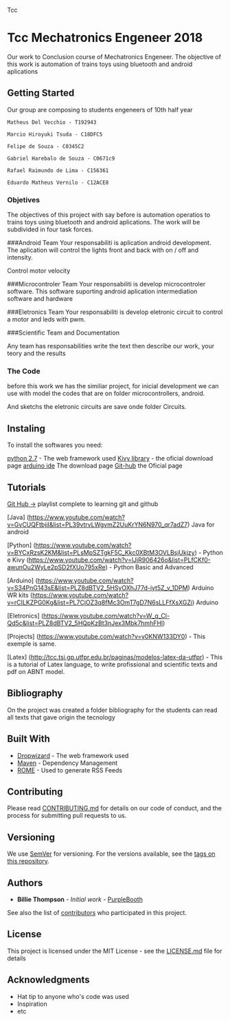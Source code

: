 Tcc
# Tcc Mechatronics Engeneer 2018

Our work to Conclusion course of Mechatronics Engeneer. The objective of this work is automation of trains toys using bluetooth and android aplications

## Getting Started

Our group are composing to students engeneers of 10th half year

```
Matheus Del Vecchio - T192943
```
```
Marcio Hiroyuki Tsuda - C18DFC5
```
```
Felipe de Souza - C0345C2
```
```
Gabriel Harebalo de Souza - C0671c9
```
```
Rafael Raimundo de Lima - C156361
```
```
Eduardo Matheus Vernilo - C12ACE8
```

### Objetives

The objectives of this project with say before is automation operatios to trains toys using bluetooth and android aplications. The work will be subdivided in four task forces.

###Android Team 
Your responsabiliti is aplication android development. The aplication will control the lights front and back with on / off and intensity.

Control motor velocity


###Microcontroler Team
Your responsabiliti is develop microcontroler software. This software suporting android aplication intermediation software and hardware

###Eletronics Team 
Your responsabiliti is develop eletronic circuit to control a motor and leds with pwm.

###Scientific Team and Documentation

Any team has responsabilities write the text then describe our work, your teory and the results


### The Code

before this work we has the similiar project, for inicial development we can use with model the codes that are on folder microcontrollers, android.

And sketchs the eletronic circuits are save onde folder Circuits.


## Instaling

To install the softwares you need: 

[python 2.7](https://www.python.org/downloads/) - The web framework used
[Kivy library](https://kivy.org/#download) - the oficial download page
[arduino ide](https://www.arduino.cc/en/Main/Software) The download page
[Git-hub](https://git-scm.com/) the Oficial page

## Tutorials

[Git Hub ->](https://www.youtube.com/watch?v=f60coDuMX4s&list=PL_J0pcBTAsJ4dtHza_UvebrK1yNX7HNx0)
 playlist complete to learning git and github

[Java]
(https://www.youtube.com/watch?v=GvCUQFtbjiI&list=PL39vtrvLWgvmZ2UuKrYN6N970_qr7adZ7) Java for android

[Python]
(https://www.youtube.com/watch?v=BYCxRzsK2KM&list=PLsMpSZTgkF5C_Kkc0XBtM3OVLBsjUkjzy) - Python e Kivy
(https://www.youtube.com/watch?v=lJjR906426o&list=PLfCKf0-awunOu2WyLe2pSD2fXUo795xRe) - Python Basic and Advanced

[Arduino]
(https://www.youtube.com/watch?v=S34PnG143sE&list=PLZ8dBTV2_5HSyOXhJ77d-iyt5Z_v_1DPM) Arduino WR kits
(https://www.youtube.com/watch?v=rCILKZPG0Kg&list=PL7CjOZ3q8fMc3OmT7gD7N6sLLFfXsXGZi) Arduino

[Eletronics]
(https://www.youtube.com/watch?v=W_q_Cl-Qd5c&list=PLZ8dBTV2_5HQpKzBt3nJex3Mbk7hmhFHl)

[Projects]
(https://www.youtube.com/watch?v=y0KNW133DY0) - This exemple is same.

[Latex]
(http://tcc.tsi.gp.utfpr.edu.br/paginas/modelos-latex-da-utfpr) - This is a tutorial of Latex language, to write profissional and scientific texts and pdf on ABNT model.

## Bibliography

On the project was created a folder bibliography for the students can read all texts that gave origin the tecnology


## Built With

* [Dropwizard](http://www.dropwizard.io/1.0.2/docs/) - The web framework used
* [Maven](https://maven.apache.org/) - Dependency Management
* [ROME](https://rometools.github.io/rome/) - Used to generate RSS Feeds

## Contributing

Please read [CONTRIBUTING.md](https://gist.github.com/PurpleBooth/b24679402957c63ec426) for details on our code of conduct, and the process for submitting pull requests to us.

## Versioning

We use [SemVer](http://semver.org/) for versioning. For the versions available, see the [tags on this repository](https://github.com/your/project/tags). 

## Authors

* **Billie Thompson** - *Initial work* - [PurpleBooth](https://github.com/PurpleBooth)

See also the list of [contributors](https://github.com/your/project/contributors) who participated in this project.

## License

This project is licensed under the MIT License - see the [LICENSE.md](LICENSE.md) file for details

## Acknowledgments

* Hat tip to anyone who's code was used
* Inspiration
* etc